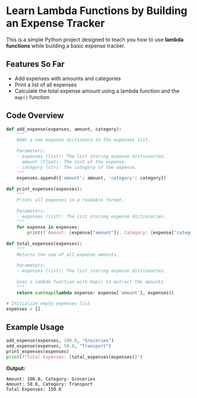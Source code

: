 # Learn Lambda Functions by Building an Expense Tracker

This is a simple Python project designed to teach you how to use **lambda functions** while building a basic expense tracker.

## Features So Far

* Add expenses with amounts and categories
* Print a list of all expenses
* Calculate the total expense amount using a lambda function and the `map()` function

## Code Overview

```python
def add_expense(expenses, amount, category):
    """
    Adds a new expense dictionary to the expenses list.
    
    Parameters:
    - expenses (list): The list storing expense dictionaries.
    - amount (float): The cost of the expense.
    - category (str): The category of the expense.
    """
    expenses.append({'amount': amount, 'category': category})
    
def print_expenses(expenses):
    """
    Prints all expenses in a readable format.
    
    Parameters:
    - expenses (list): The list storing expense dictionaries.
    """
    for expense in expenses:
        print(f'Amount: {expense["amount"]}, Category: {expense["category"]}')
    
def total_expenses(expenses):
    """
    Returns the sum of all expense amounts.
    
    Parameters:
    - expenses (list): The list storing expense dictionaries.
    
    Uses a lambda function with map() to extract the amounts.
    """
    return sum(map(lambda expense: expense['amount'], expenses))

# Initialize empty expenses list
expenses = []
```

## Example Usage

```python
add_expense(expenses, 100.0, "Groceries")
add_expense(expenses, 50.0, "Transport")
print_expenses(expenses)
print(f"Total Expenses: {total_expenses(expenses)}")
```

**Output:**

```
Amount: 100.0, Category: Groceries
Amount: 50.0, Category: Transport
Total Expenses: 150.0
```
